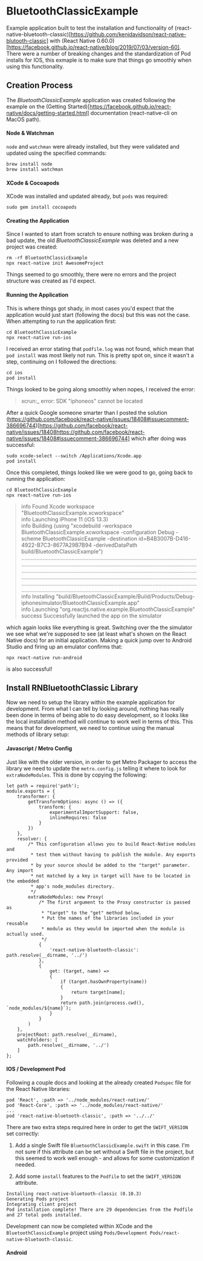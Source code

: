 # BluetoothClassicExample

Example application built to test the installation and functionality of (react-native-bluetooth-classic)[https://github.com/kenjdavidson/react-native-blutooth-classic] with (React Native 0.60.0)[https://facebook.github.io/react-native/blog/2019/07/03/version-60].  There were a number of breaking changes and the standardization of Pod installs for IOS, this exmaple is to make sure that things go smoothly when using this functionality.

## Creation Process

The *BluetoothClassicExample* application was created following the example on the (Getting Started)[https://facebook.github.io/react-native/docs/getting-started.html] documentation (react-native-cli on MacOS path).

#### Node & Watchman

`node` and `watchman` were already installed, but they were validated and updated using the specified commands:

    brew install node
    brew install watchman

#### XCode & Cocoapods

XCode was installed and updated already, but `pods` was required:

    sudo gem install cocoapods

#### Creating the Application

Since I wanted to start from scratch to ensure nothing was broken during a bad update, the old *BluetoothClassicExample* was deleted and a new project was created:

    rm -rf BluetoothClassicExample
    npx react-native init AwesomeProject

Things seemed to go smoothly, there were no errors and the project structure was created as I'd expect.


#### Running the Application

This is where things got shady, in most cases you'd expect that the application would just start (following the docs) but this was not the case.  When attempting to run the application first:

    cd BluetoothClassicExample
    npx react-native run-ios

I received an error stating that `podfile.log` was not found, which mean that `pod install` was most likely not run.  This is pretty spot on, since it wasn't a step, continuing on I followed the directions:

    cd ios
    pod install

Things looked to be going along smoothly when nopes, I received the error:

> xcrun:_ error: SDK "iphoneos" cannot be located

After a quick Google someone smarter than I posted the solution (https://github.com/facebook/react-native/issues/18408#issuecomment-386696744)[https://github.com/facebook/react-native/issues/18408https://github.com/facebook/react-native/issues/18408#issuecomment-386696744] which after doing was successful:

    sudo xcode-select --switch /Applications/Xcode.app
    pod install

Once this completed, things looked like we were good to go, going back to running the application:

    cd BluetoothClassicExample
    npx react-native run-ios

> info Found Xcode workspace "BluetoothClassicExample.xcworkspace" <br/>
> info Launching iPhone 11 (iOS 13.3) <br />
> info Building (using "xcodebuild -workspace BluetoothClassicExample.xcworkspace -configuration Debug -scheme BluetoothClassicExample -destination id=B4B3007B-D416-4922-B7C3-8677A29B7B94 -derivedDataPath build/BluetoothClassicExample")
................................................................................................................................................................................................................................................................................................................................................................................................................................................................................................................................................................................................................................................................................................................<br/>
> info Installing "build/BluetoothClassicExample/Build/Products/Debug-iphonesimulator/BluetoothClassicExample.app"<br/>
> info Launching "org.reactjs.native.example.BluetoothClassicExample"<br/>
> success Successfully launched the app on the simulator

which again looks like everything is great.  Switching over the the simulator we see what we're supposed to see (at least what's shown on the React Native docs) for an initial application.  Making a quick jump over to Android Studio and firing up an emulator confirms that:

    npx react-native run-android

is also successful!

## Install RNBluetoothClassic Library

Now we need to setup the library within the example application for development.  From what I can tell by looking around, nothing has really been done in terms of being able to do easy development, so it looks like the local installation method will continue to work well in terms of this.  This means that for development, we need to continue using the manual methods of library setup:

#### Javascript / Metro Config

Just like with the older version, in order to get Metro Packager to access the library we need to update the `metro.config.js` telling it where to look for `extraNodeModules`.  This is done by copying the following:

```
let path = require('path');
module.exports = {
    transformer: {
        getTransformOptions: async () => ({
            transform: {
                experimentalImportSupport: false,
                inlineRequires: false
            }
        })
    },
    resolver: {
        /* This configuration allows you to build React-Native modules and
         * test them without having to publish the module. Any exports provided
         * by your source should be added to the "target" parameter. Any import
         * not matched by a key in target will have to be located in the embedded
         * app's node_modules directory.
         */
        extraNodeModules: new Proxy(
            /* The first argument to the Proxy constructor is passed as 
             * "target" to the "get" method below.
             * Put the names of the libraries included in your reusable
             * module as they would be imported when the module is actually used.
             */
            {
                'react-native-bluetooth-classic': path.resolve(__dirname, '../')
            },
            {
                get: (target, name) =>
                {
                    if (target.hasOwnProperty(name))
                    {
                        return target[name];
                    }
                    return path.join(process.cwd(), `node_modules/${name}`);
                }
            }
        )
    },
    projectRoot: path.resolve(__dirname),
    watchFolders: [
        path.resolve(__dirname, '../')
    ]
};
```

#### IOS / Development Pod

Following a couple docs and looking at the already created `Podspec` file for the React Native libraries:

```
pod 'React', :path => '../node_modules/react-native/'
pod 'React-Core', :path => '../node_modules/react-native/'
...
pod 'react-native-bluetooth-classic', :path => '../../'
```

There are two extra steps required here in order to get the `SWIFT_VERSION` set correctly:

1. Add a single Swift file `BluetoothClassicExample.swift` in this case.  I'm not sure if this attribute can be set without a Swift file in the project, but this seemed to work well enough - and allows for some customization if needed.

2. Add some `install` features to the `Podfile` to set the `SWIFT_VERSION` attribute.

```
Installing react-native-bluetooth-classic (0.10.3)
Generating Pods project
Integrating client project
Pod installation complete! There are 29 dependencies from the Podfile and 27 total pods installed.
```

Development can now be completed within XCode and the `BluetoothClassicExample` project using `Pods/Development Pods/react-native-bluetooth-classic`.

#### Android 

